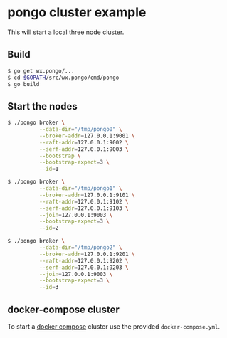 # pongo cluster example

This will start a local three node cluster.

## Build

```bash
$ go get wx.pongo/...
$ cd $GOPATH/src/wx.pongo/cmd/pongo
$ go build
```

## Start the nodes

```bash
$ ./pongo broker \
          --data-dir="/tmp/pongo0" \
          --broker-addr=127.0.0.1:9001 \
          --raft-addr=127.0.0.1:9002 \
          --serf-addr=127.0.0.1:9003 \
          --bootstrap \
          --bootstrap-expect=3 \
          --id=1

$ ./pongo broker \
          --data-dir="/tmp/pongo1" \
          --broker-addr=127.0.0.1:9101 \
          --raft-addr=127.0.0.1:9102 \
          --serf-addr=127.0.0.1:9103 \
          --join=127.0.0.1:9003 \
          --bootstrap-expect=3 \
          --id=2

$ ./pongo broker \
          --data-dir="/tmp/pongo2" \
          --broker-addr=127.0.0.1:9201 \
          --raft-addr=127.0.0.1:9202 \
          --serf-addr=127.0.0.1:9203 \
          --join=127.0.0.1:9003 \
          --bootstrap-expect=3 \
          --id=3
```

## docker-compose cluster

To start a [docker compose](https://docs.docker.com/compose/) cluster use the provided `docker-compose.yml`.
